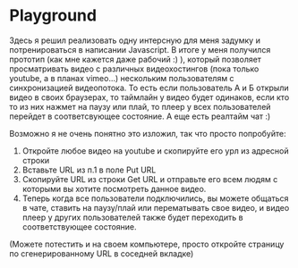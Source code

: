 Playground
==========
Здесь я решил реализовать одну интерсную для меня задумку и потренироваться в написании Javascript. В итоге у меня получился прототип (как мне кажется даже рабочий :) ), который позволяет просматривать видео с различных видеохостингов (пока только youtube, а в планах vimeo...) нескольким пользователям с синхронизацией видеопотока. То есть если пользователь А и Б открыли видео в своих браузерах, то таймлайн у видео будет одинаков, если кто то из них нажмет на паузу или плай, то плеер у всех пользователей перейдет в соответсвующее состояние. А еще есть реалтайм чат :)

Возможно я не очень понятно это изложил, так что просто попробуйте:
1. Откройте любое видео на youtube и скопируйте его урл из адресной строки
2. Вставьте URL из п.1 в поле Put URL
3. Скопируйте URL из строки Get URL и отправьте его всем людям с которыми вы хотите посмотреть данное видео.
4. Теперь когда все пользователи подключились, вы можете общаться в чате, ставить на паузу/плай или перематывать свое видео, и видео плеер у других пользователей также будет переходить в соответствующее состояние.

(Можете потестить и на своем компьютере, просто откройте страницу по сгенерированному URL в соседней вкладке)

